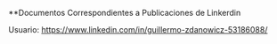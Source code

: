**Documentos Correspondientes a Publicaciones de Linkerdin

Usuario: https://www.linkedin.com/in/guillermo-zdanowicz-53186088/







